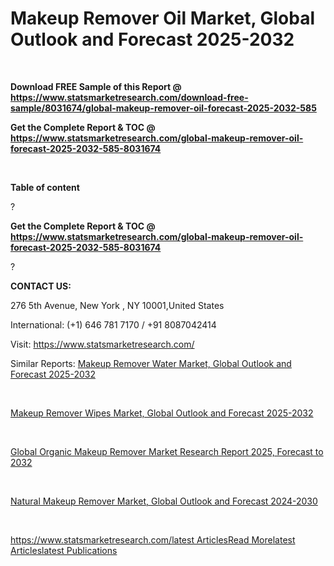<h1>Makeup Remover Oil Market, Global Outlook and Forecast 2025-2032</h1><br/><p><strong>Download FREE Sample of this Report @ <a href="https://www.statsmarketresearch.com/download-free-sample/8031674/global-makeup-remover-oil-forecast-2025-2032-585">https://www.statsmarketresearch.com/download-free-sample/8031674/global-makeup-remover-oil-forecast-2025-2032-585</a></strong></p>
 
 
 
 <div><b>Get the Complete Report & TOC @ <a href="https://www.statsmarketresearch.com/global-makeup-remover-oil-forecast-2025-2032-585-8031674">https://www.statsmarketresearch.com/global-makeup-remover-oil-forecast-2025-2032-585-8031674</a></b></div>
 
 
 
 <p><br />
 
 <b>Table of content</b></p>
 
 
 
 <p>? </p>
 
 
 
 <div><b>Get the Complete Report & TOC @ <a href="https://www.statsmarketresearch.com/global-makeup-remover-oil-forecast-2025-2032-585-8031674">https://www.statsmarketresearch.com/global-makeup-remover-oil-forecast-2025-2032-585-8031674</a></b></div>
 
 
 
 <p>? </p>
 
 
 
 <p><b>CONTACT US:</b><br />
 
 276 5th Avenue, New York , NY 10001,United States<br />
 
 International: (+1) 646 781 7170 / +91 8087042414<br />
 
 Visit: <a href="https://www.statsmarketresearch.com/">https://www.statsmarketresearch.com/</a><br />
 
 Similar Reports: <a href="https://www.statsmarketresearch.com/global-makeup-remover-oil-forecast-2025-2032-585-8031674">Makeup Remover Water Market, Global Outlook and Forecast 2025-2032 </a><br />
 
 <br />
 
 <a href="https://www.statsmarketresearch.com/global-makeup-remover-oil-forecast-2025-2032-585-8031674">Makeup Remover Wipes Market, Global Outlook and Forecast 2025-2032 </a><br />
 
 <br />
 
 <a href="https://www.statsmarketresearch.com/global-makeup-remover-oil-forecast-2025-2032-585-8031674">Global Organic Makeup Remover Market Research Report 2025, Forecast to 2032</a><br />
 
 <br />
 
 <a href="https://www.statsmarketresearch.com/global-makeup-remover-oil-forecast-2025-2032-585-8031674">Natural Makeup Remover Market, Global Outlook and Forecast 2024-2030</a><br />
 
 <br />
 
 <a href="https://gyeongbokgung.com">https://www.statsmarketresearch.com/</a><a href="https://hallyeomaritime.com">latest Articles</a><a href="https://jingwansa.com">Read More</a><a href="https://nguoiviet.jp/">latest Articles</a><a href="https://www.intelmarketresearch.com/">latest Publications</a></p>